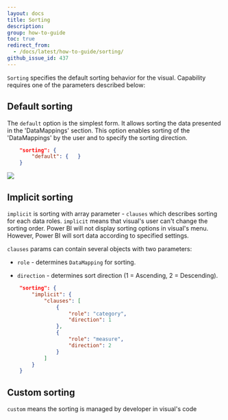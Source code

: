 ```yaml
---
layout: docs
title: Sorting
description: 
group: how-to-guide
toc: true
redirect_from:
  - /docs/latest/how-to-guide/sorting/
github_issue_id: 437
---
```


`Sorting` specifies the default sorting behavior for the visual.
Capability requires one of the parameters described below:

## Default sorting

The `default` option is the simplest form. It allows sorting the data presented in the 'DataMappings' section.
This option enables sorting of the 'DataMappings' by the user and to specify the sorting direction.

```json
    "sorting": {
        "default": {   }
    }
```

![](../images/Sorting.png)

## Implicit sorting

`implicit` is sorting with array parameter - `clauses` which describes sorting for each data roles.
`implicit` means that visual's user can't change the sorting order.
Power BI will not display sorting options in visual's menu. However, Power BI will sort data according to specified settings.

`clauses` params can contain several objects with two parameters:

- `role` - determines `DataMapping` for sorting.

- `direction` - determines sort direction (1 = Ascending, 2 = Descending).

```json
    "sorting": {
        "implicit": {
            "clauses": [
                {
                    "role": "category",
                    "direction": 1
                },
                {
                    "role": "measure",
                    "direction": 2
                }
            ]
        }
    }
```

## Custom sorting

`custom` means the sorting is managed by developer in visual's code